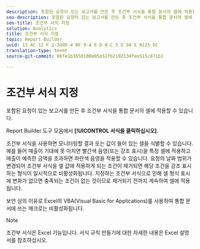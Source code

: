 ```yaml
---
description: 포함된 요청이 있는 보고서를 만든 후 조건부 서식을 통합 문서의 셀에 적용할 수 있습니다.
seo-description: 포함된 요청이 있는 보고서를 만든 후 조건부 서식을 통합 문서의 셀에 적용할 수 있습니다.
seo-title: 조건부 서식 지정
solution: Analytics
title: 조건부 서식 지정
topic: Report Builder
uuid: 13 AC 12 F 1-3498-4 BF 9-A 6 D 0-C 5 D 84 E 0125 DC
translation-type: tm+mt
source-git-commit: 86fe1b3650100a05e52fb2102134fee515c871b1

---
```



# 조건부 서식 지정

포함된 요청이 있는 보고서를 만든 후 조건부 서식을 통합 문서의 셀에 적용할 수 있습니다.

Report Builder 도구 모음에서 **[!UICONTROL 서식을 클릭하십시오]**.

조건부 서식을 사용하면 모니터링할 결과 또는 값이 들어 있는 셀을 식별할 수 있습니다. 예를 들어 매출이 기대에 못 미치면 빨간색 음영(또는 강조 표시)을 특정 셀에 적용하고 매출이 예측한 금액을 초과하면 파란색 음영을 적용할 수 있습니다. 요청의 날짜 범위가 변경되어 조건부 서식을 셀 값에 적용하게 되는 조건이 제거되면 해당 조건을 강조 표시하는 형식이 일시적으로 비활성화됩니다. 지정하는 조건부 서식으로 인해 셀 형식 표시에 변화가 없으면 충족되는 조건이 없는 것이므로 제거되기 전까지 계속하여 셀에 적용됩니다.

보안 상의 이유로 Excel의 VBA(Visual Basic for Applications)를 사용하여 통합 문서에 쓰는 매크로는 비활성화됩니다.

>[!NOTE]
>
>조건부 서식은 Excel 기능입니다. 서식 규칙 만들기에 대한 자세한 내용은 Excel 설명서를 참조하십시오.

